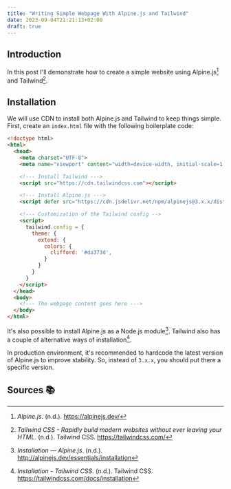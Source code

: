 ```yaml
---
title: "Writing Simple Webpage With Alpine.js and Tailwind"
date: 2023-09-04T21:21:13+02:00
draft: true
---
```

## Introduction

In this post I'll demonstrate how to create a simple website using Alpine.js[^1] and Tailwind[^2].

## Installation

We will use CDN to install both Alpine.js and Tailwind to keep things simple. First, create an `index.html` file with the following boilerplate code:
```html
<!doctype html>
<html>
  <head>
    <meta charset="UTF-8">
    <meta name="viewport" content="width=device-width, initial-scale=1.0">

    <!--- Install Tailwind --->
    <script src="https://cdn.tailwindcss.com"></script>

    <!--- Install Alpine.js --->
    <script defer src="https://cdn.jsdelivr.net/npm/alpinejs@3.x.x/dist/cdn.min.js"></script>

    <!--- Customization of the Tailwind config -->
    <script>
      tailwind.config = {
        theme: {
          extend: {
            colors: {
              clifford: '#da373d',
            }
          }
        }
      }
    </script>
  </head>
  <body>
    <!--- The webpage content goes here --->
  </body>
</html>
```

It's also possible to install Alpine.js as a Node.js module[^3]. Tailwind also has a couple of alternative ways of installation[^4].

In production environment, it's recommended to hardcode the latest version of Alpine.js to improve stability. So, instead of `3.x.x`, you should put there a specific version.

## Sources 📚️

[^1]: _Alpine.js_. (n.d.). https://alpinejs.dev/
[^2]: _Tailwind CSS - Rapidly build modern websites without ever leaving your HTML_. (n.d.). Tailwind CSS. https://tailwindcss.com/
[^3]: _Installation — Alpine.js_. (n.d.). http://alpinejs.dev/essentials/installation
[^4]: _Installation - Tailwind CSS_. (n.d.). Tailwind CSS. https://tailwindcss.com/docs/installation
